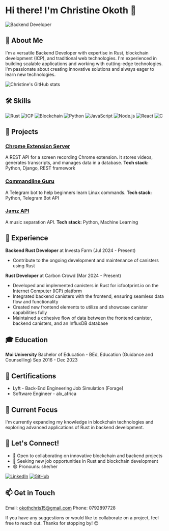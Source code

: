 # Hi there! I'm Christine Okoth 👋

![Backend Developer](https://img.shields.io/badge/-Backend%20Developer-blue)

## 💼 About Me

I'm a versatile Backend Developer with expertise in Rust, blockchain development (ICP), and traditional web technologies. I'm experienced in building scalable applications and working with cutting-edge technologies. I'm passionate about creating innovative solutions and always eager to learn new technologies.

![Christine's GitHub stats](https://github-readme-stats.vercel.app/api?username=chriss1525&show_icons=true&theme=radical)

## 🛠 Skills

![Rust](https://img.shields.io/badge/-Rust-000000?style=flat-square&logo=Rust&logoColor=white)
![ICP](https://img.shields.io/badge/-ICP-FFA500?style=flat-square&logo=dfinity&logoColor=white)
![Blockchain](https://img.shields.io/badge/-Blockchain-121D33?style=flat-square&logo=blockchain.com&logoColor=white)
![Python](https://img.shields.io/badge/-Python-3776AB?style=flat-square&logo=Python&logoColor=white)
![JavaScript](https://img.shields.io/badge/-JavaScript-F7DF1E?style=flat-square&logo=JavaScript&logoColor=black)
![Node.js](https://img.shields.io/badge/-Node.js-339933?style=flat-square&logo=Node.js&logoColor=white)
![React](https://img.shields.io/badge/-React-61DAFB?style=flat-square&logo=react&logoColor=black)
![C](https://img.shields.io/badge/-C-A8B9CC?style=flat-square&logo=C&logoColor=white)

## 🚀 Projects

### [Chrome Extension Server](https://github.com/chriss1525/chrome-extension-server)
A REST API for a screen recording Chrome extension. It stores videos, generates transcripts, and manages data in a database.
**Tech stack:** Python, Django, REST framework

### [Commandline Guru](https://github.com/chriss1525/Commandline_Guru)
A Telegram bot to help beginners learn Linux commands.
**Tech stack:** Python, Telegram Bot API

### [Jamz API](https://github.com/chriss1525/JamZ)
A music separation API.
**Tech stack:** Python, Machine Learning

## 💼 Experience

**Backend Rust Developer** at Investa Farm (Jul 2024 - Present)
- Contribute to the ongoing development and maintenance of canisters using Rust

**Rust Developer** at Carbon Crowd (Mar 2024 - Present)
- Developed and implemented canisters in Rust for icfootprint.io on the Internet Computer (ICP) platform
- Integrated backend canisters with the frontend, ensuring seamless data flow and functionality
- Created new frontend elements to utilize and showcase canister capabilities fully
- Maintained a cohesive flow of data between the frontend canister, backend canisters, and an InfluxDB database

## 🎓 Education

**Moi University**
Bachelor of Education - BEd, Education (Guidance and Counselling)
Sep 2016 - Dec 2023

## 🏅 Certifications

- Lyft - Back-End Engineering Job Simulation (Forage)
- Software Engineer - alx_africa

## 🌱 Current Focus

I'm currently expanding my knowledge in blockchain technologies and exploring advanced applications of Rust in backend development.

## 🤝 Let's Connect!

- 👯 Open to collaborating on innovative blockchain and backend projects
- 🔭 Seeking new job opportunities in Rust and blockchain development
- 😄 Pronouns: she/her

[![LinkedIn](https://img.shields.io/badge/-LinkedIn-0077B5?style=flat-square&logo=LinkedIn&logoColor=white)](https://www.linkedin.com/in/christine-okoth)
[![GitHub](https://img.shields.io/badge/-GitHub-181717?style=flat-square&logo=GitHub&logoColor=white)](https://github.com/chriss1525)

## 📫 Get in Touch

Email: okothchris15@gmail.com
Phone: 0792897728

If you have any suggestions or would like to collaborate on a project, feel free to reach out. Thanks for stopping by! 😊
